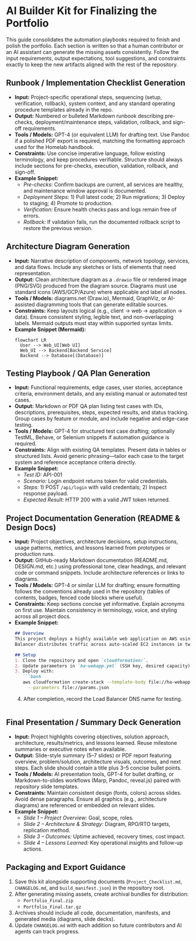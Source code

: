 # AI Builder Kit for Finalizing the Portfolio

This guide consolidates the automation playbooks required to finish and polish the portfolio. Each section is
written so that a human contributor or an AI assistant can generate the missing assets consistently. Follow the
input requirements, output expectations, tool suggestions, and constraints exactly to keep the new artifacts
aligned with the rest of the repository.

## Runbook / Implementation Checklist Generation

- **Input:** Project-specific operational steps, sequencing (setup, verification, rollback), system context, and
  any standard operating procedure templates already in the repo.
- **Output:** Numbered or bulleted Markdown runbook describing pre-checks, deployment/maintenance steps,
  validation, rollback, and sign-off requirements.
- **Tools / Models:** GPT-4 (or equivalent LLM) for drafting text. Use Pandoc if a polished PDF export is
  required, matching the formatting approach used for the Homelab handbook.
- **Constraints:** Use concise imperative language, follow existing terminology, and keep procedures
  verifiable. Structure should always include sections for pre-checks, execution, validation, rollback, and
  sign-off.
- **Example Snippet:**
  - *Pre-checks:* Confirm backups are current, all services are healthy, and maintenance window approval is
    documented.
  - *Deployment Steps:* 1) Pull latest code; 2) Run migrations; 3) Deploy to staging; 4) Promote to production.
  - *Verification:* Ensure health checks pass and logs remain free of errors.
  - *Rollback:* If validation fails, run the documented rollback script to restore the previous version.

## Architecture Diagram Generation

- **Input:** Narrative description of components, network topology, services, and data flows. Include any
  sketches or lists of elements that need representation.
- **Output:** Clean architecture diagram as a `.drawio` file or rendered image (PNG/SVG) produced from the
  diagram source. Diagrams must use standard icons (AWS/GCP/Azure) where applicable and label all nodes.
- **Tools / Models:** diagrams.net (Draw.io), Mermaid, GraphViz, or AI-assisted diagramming tools that can
  generate editable sources.
- **Constraints:** Keep layouts logical (e.g., client → web → application → data). Ensure consistent styling,
  legible text, and non-overlapping labels. Mermaid outputs must stay within supported syntax limits.
- **Example Snippet (Mermaid):**
  ```mermaid
  flowchart LR
    User --> Web_UI[Web UI]
    Web_UI --> Backend[Backend Service]
    Backend --> Database[(Database)]
  ```

## Testing Playbook / QA Plan Generation

- **Input:** Functional requirements, edge cases, user stories, acceptance criteria, environment details, and
  any existing manual or automated test cases.
- **Output:** Markdown or PDF QA plan listing test cases with IDs, descriptions, prerequisites, steps, expected
  results, and status tracking. Group cases by feature or module, and include negative and edge-case testing.
- **Tools / Models:** GPT-4 for structured test case drafting; optionally TestML, Behave, or Selenium snippets
  if automation guidance is required.
- **Constraints:** Align with existing QA templates. Present data in tables or structured lists. Avoid generic
  phrasing—tailor each case to the target system and reference acceptance criteria directly.
- **Example Snippet:**
  - *Test ID:* API-001
  - *Scenario:* Login endpoint returns token for valid credentials.
  - *Steps:* 1) POST `/api/login` with valid credentials; 2) Inspect response payload.
  - *Expected Result:* HTTP 200 with a valid JWT token returned.

## Project Documentation Generation (README & Design Docs)

- **Input:** Project objectives, architecture decisions, setup instructions, usage patterns, metrics, and lessons
  learned from prototypes or production runs.
- **Output:** GitHub-ready Markdown documentation (README.md, DESIGN.md, etc.) using professional tone,
  clear headings, and relevant code or command snippets. Include architecture references or links to diagrams.
- **Tools / Models:** GPT-4 or similar LLM for drafting; ensure formatting follows the conventions already used
  in the repository (tables of contents, badges, fenced code blocks where useful).
- **Constraints:** Keep sections concise yet informative. Explain acronyms on first use. Maintain consistency in
  terminology, voice, and styling across all project docs.
- **Example Snippet:**
  ```markdown
  ## Overview
  This project deploys a highly available web application on AWS using CloudFormation. An Application Load
  Balancer distributes traffic across auto-scaled EC2 instances in two Availability Zones.

  ## Setup
  1. Clone the repository and open `cloudformation/`.
  2. Update parameters in `ha-webapp.yml` (SSH key, desired capacity).
  3. Deploy with:
     ```bash
     aws cloudformation create-stack --template-body file://ha-webapp.yml \
       --parameters file://params.json
     ```
  4. After completion, record the Load Balancer DNS name for testing.
  ```

## Final Presentation / Summary Deck Generation

- **Input:** Project highlights covering objectives, solution approach, architecture, results/metrics, and
  lessons learned. Reuse milestone summaries or executive notes when available.
- **Output:** Slide-style summary (5–7 slides) or PDF report featuring overview, problem/solution, architecture
  visuals, outcomes, and next steps. Each slide should contain a title plus 3–5 concise bullet points.
- **Tools / Models:** AI presentation tools, GPT-4 for bullet drafting, or Markdown-to-slides workflows (Marp,
  Pandoc, reveal.js) paired with repository slide templates.
- **Constraints:** Maintain consistent design (fonts, colors) across slides. Avoid dense paragraphs. Ensure all
  graphics (e.g., architecture diagrams) are referenced or embedded on relevant slides.
- **Example Snippet:**
  - *Slide 1 – Project Overview:* Goal, scope, roles.
  - *Slide 2 – Architecture & Strategy:* Diagram, RPO/RTO targets, replication method.
  - *Slide 3 – Outcomes:* Uptime achieved, recovery times, cost impact.
  - *Slide 4 – Lessons Learned:* Key operational insights and follow-up actions.

## Packaging and Export Guidance

1. Save this kit alongside supporting documents (`Project_Checklist.md`, `CHANGELOG.md`, and
   `build_manifest.json`) in the repository root.
2. After generating missing assets, create archival bundles for distribution:
   - `Portfolio_Final.zip`
   - `Portfolio_Final.tar.gz`
3. Archives should include all code, documentation, manifests, and generated media (diagrams, slide decks).
4. Update `CHANGELOG.md` with each addition so future contributors and AI agents can track progress.

